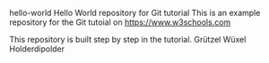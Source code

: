  hello-world
Hello World repository for Git tutorial
This is an example repository for the Git tutoial on https://www.w3schools.com

This repository is built step by step in the tutorial.
Grützel Wüxel 
Holderdipolder
